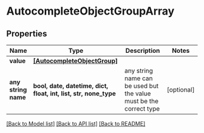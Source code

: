 # AutocompleteObjectGroupArray


## Properties
Name | Type | Description | Notes
------------ | ------------- | ------------- | -------------
**value** | [**[AutocompleteObjectGroup]**](AutocompleteObjectGroup.md) |  | 
**any string name** | **bool, date, datetime, dict, float, int, list, str, none_type** | any string name can be used but the value must be the correct type | [optional]

[[Back to Model list]](../README.md#documentation-for-models) [[Back to API list]](../README.md#documentation-for-api-endpoints) [[Back to README]](../README.md)


